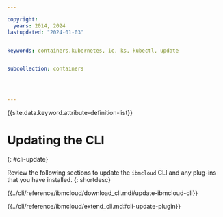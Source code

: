 ```yaml
---

copyright: 
  years: 2014, 2024
lastupdated: "2024-01-03"


keywords: containers,kubernetes, ic, ks, kubectl, update


subcollection: containers

 


---
```



{{site.data.keyword.attribute-definition-list}}

# Updating the CLI
{: #cli-update}

Review the following sections to update the `ibmcloud` CLI and any plug-ins that you have installed.
{: shortdesc}



{{../cli/reference/ibmcloud/download_cli.md#update-ibmcloud-cli}}



{{../cli/reference/ibmcloud/extend_cli.md#cli-update-plugin}}


